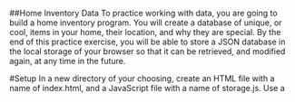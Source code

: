 ##Home Inventory Data
To practice working with data, you are going to build a home inventory program. You will create a database of unique, or cool, items in your home, their location, and why they are special. By the end of this practice exercise, you will be able to store a JSON database in the local storage of your browser so that it can be retrieved, and modified again, at any time in the future.

#Setup
In a new directory of your choosing, create an HTML file with a name of index.html, and a JavaScript file with a name of storage.js. Use a <script> tag to load your JavaScript file in the HTML.

In the JavaScript file, you are going to build the database using the guide below.

#Define your Database
A database is a collection of data sets which are often related to each other. Start by defining the collections of data. This is how you will be defining databases in JavaScript until you learn how to use 3rd-party database systems later in the course.

You're going to be using a standard object as the database, so let's create that now.

// Define the database as an object
const HomeInventoryDatabase = {}
Next, we're going to add some keys to our database object. One for each set of data. I want to store information about furniture, crafting items, and electronics that I have in my home.

// Define the arrays (a.k.a. tables) in the database to store each type of items
HomeInventoryDatabase.furniture = []
HomeInventoryDatabase.crafts = []
HomeInventoryDatabase.electronics = []
With this data structure, furniture is going to be a set of similar data, likewise for crafts and electronics. We use these sets of data to store similar information together so that when we want to display information to a human, getting the information is fast and easy.

In professional database systems, each of those unique sets (i.e. furniture, crafts, and electronics) are called tables of data. A database is a collection of tables.

#Defining Data Items
Each item that you want to store in your home inventory database will be defined as a standard object. First, I'm going to define two data items. One will be stored in the crafts tables in my database, and the other will be stored in the furniture table.

// The ink well is a craft data item
const vintageInkwell = {
  name: "Vintage Ink Well",
  location: "Writing desk",
  description: "I enjoy this inkwell because it belonged to my grandfather and holds enough ink to survive weeks of writing."
}

// The writing desk is a furniture data item
const writingDesk = {
  name: "Shaker Writing Desk",
  location: "Bedroom",
  description: "This antique desk is special because I found and purchased it with my wife at an Ohio Amish auction."
}
Your task is to define at least 10 data items to represent things that you have in your home.

#Adding Data Items to the Database
Next, place each object that you have defined into the appropriate database table. I'm going to add the two items I created above into the appropriate tables. Remember, I'm using the term table because we're building a database, but the collections are actually arrays, so I can use the push() method.

HomeInventoryDatabase.crafts.push(vintageInkwell)
HomeInventoryDatabase.furniture.push(writingDesk)
#Local Storage
Now it's time to make your database persistent. Persistence is an important part of storing your data because you want any changes you make to your data to continue to exist in any processes that make those changes.

You're going to be using a mechanism in the browser called Local Storage to save your data. Once your database is safely in local storage, you will be able to write more code in the future to add, remove, or edit items in the database and those changes will be permanent, no matter how many applications use it.

JSON.stringify to Store the Data
As your applications become more complex and you start accepting user input, you will need to change your database and then immediately save it to local storage. It only takes two lines of code to accomplish this, but we want to keep our code DRY, and never write the same line of code twice.

Time to write a function.

const saveDatabase = function (database) {

}
This function will perform the steps necessary to save the database to local storage.

Next, the JSON.stringify method allows you to take an in-memory object, and convert it to a string representation of the object that can be saved in local storage. This is important, because only strings can be saved in local storage.

const saveDatabase = function (databaseObject, localStorageKey) {
    /*
        Convert the Object into a string.
    */
    const stringifiedDatabase = JSON.stringify(databaseObject)

    /*
        Create a key in local storage, and store the string
        version of your inventory database as the value
    */
    localStorage.setItem(localStorageKey, stringifiedDatabase)
}
JSON.parse to Read the Data
To get the value back out of local storage so that it can be used in our application as an actual object again, we need to use the localStorage.getItem() method. We send in an argument value that is the name of the key we want to retrieve. Let's put these instructions in a function named loadDatabase.

const loadDatabase = function (localStorageKey) {
    // Get the string version of the database
    const databaseString = localStorage.getItem(localStorageKey)

    // Use JSON.parse() to convert the string back into an object
    return JSON.parse(databaseString)
}
#Saving the Database
Now you can use those two functions to save, and load, your home inventory database from localStorage. The only one that you're going to use right now is the saveDatabase function.

Here's what your database.js file should look like.

/*
    Initialize the database in memory as an object
*/
const HomeInventoryDatabase = {}

/*
    Initilize all of the tables (i.e. arrays) that you want to
    use in your database.
*/
HomeInventoryDatabase.furniture = []
HomeInventoryDatabase.crafts = []
HomeInventoryDatabase.electronics = []

/*
    Time to create some data that will inserted into the database
*/

// The ink well is a craft data item
const vintageInkwell = {
  name: "Vintage Ink Well",
  location: "Writing desk",
  description: "I enjoy this inkwell because it belonged to my grandfather and holds enough ink to survive weeks of writing."
}

// The writing desk is a furniture data item
const writingDesk = {
  name: "Shaker Writing Desk",
  location: "Bedroom",
  description: "This antique desk is special because I found and purchased it with my wife at an Ohio Amish auction."
}

// Add the data to the appropriate tables
HomeInventoryDatabase.crafts.push(vintageInkwell)
HomeInventoryDatabase.furniture.push(writingDesk)

// Persist the database to localStorage
saveDatabase(HomeInventoryDatabase, "HomeInventory")
